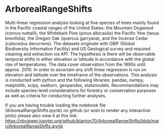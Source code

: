 # ArborealRangeShifts

Multi-linear regression analysis looking at five species of trees mainly found in the Pacific coastal ranges of the United States: the Mountain Dogwood (cornus nuttalli), the Whitebark Pine (pinus albicaulis) the Pacific Yew (taxus brevifolia), the Oregon Oak (quercus garryana), and the Incense Cedar (calocedus decurrens).  The datasets originate with GBIF (Global Biodiversity Information Facility) and US Geological survey and required cleaning and extraction via API. The hypothesis is there will be observable temporal shifts in either elevation or latitude in accordance with the global rise of temperatures. The data cover observation from the 1890s until approx. 2010. In order to ascertain any shift linear regression is run on elevation and latitude over the timeframe of the observations. This analysis is conducted with python and the following libraries: pandas, numpy, matplotlib, scipy, seaborn, geopandas, statsmodels.  Recommendations may include species-level considerations for forestry or conservation purposes as well as criteria for conducting further analyses.

If you are having trouble loading the notebook file (ArborealRangeShifts.ipynb) on github (or wish to render any interactive plots) please also view it at this link: https://nbviewer.jupyter.org/github/blanton70/ArborealRangeShifts/blob/main/ArborealRangeShifts.ipynb
